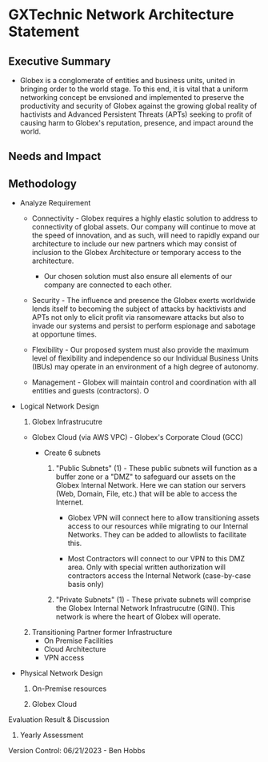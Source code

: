 # GXTechnic Network Architecture Statement 

## Executive Summary

  * Globex is a conglomerate of entities and business units, united in bringing order to the world stage. To this end, it is vital that a uniform networking concept be envsioned and implemented to preserve the productivity and security of Globex against the growing global reality of hactivists and Advanced Persistent Threats (APTs) seeking to profit of causing harm to Globex's reputation, presence, and impact around the world.

## Needs and Impact

## Methodology
  * Analyze Requirement
     * Connectivity - Globex requires a highly elastic solution to address to connectivity of global assets. Our company will continue to move at the speed of innovation, and as such, will need to rapidly expand our architecture to include our new partners which may consist of inclusion to the Globex Architecture or temporary access to the architecture.

       * Our chosen solution must also ensure all elements of our company are connected to each other.
       
     * Security - The influence and presence the Globex exerts worldwide lends itself to becoming the subject of attacks by hacktivists and APTs not only to elicit profit via ransomeware attacks but also to invade our systems and persist to perform espionage and sabotage at opportune times. 

     * Flexibility - Our proposed system must also provide the maximum level of flexibility and independence so our Individual Business Units (IBUs) may operate in an environment of a high degree of autonomy.

     * Management -  Globex will maintain control and coordination with all entities and guests (contractors). O

  * Logical Network Design
    
    1. Globex Infrastrucutre
      * Globex Cloud (via AWS VPC) - Globex's Corporate Cloud (GCC)

        * Create 6 subnets

            1. "Public Subnets" (1) - These public subnets will function as a buffer zone or a "DMZ" to safeguard our assets on the Globex Internal Network. Here we can station our servers (Web, Domain, File, etc.) that will be able to access the Internet. 
              
               * Globex VPN will connect here to allow transitioning assets access to our resources while migrating to our Internal Networks. They can be added to allowlists to facilitate this.

               * Most Contractors will connect to our VPN to this DMZ area. Only with special written authorization will contractors access the Internal Network (case-by-case basis only)  

            2. "Private Subnets" (1) - These private subnets will comprise the Globex Internal Network Infrastrucutre (GINI). This network is where the heart of Globex will operate.

    2. Transitioning Partner former Infrastructure
        * On Premise Facilities
        * Cloud Architecture
        * VPN access

  * Physical Network Design
    
    1. On-Premise resources

    2. Globex Cloud


Evaluation Result & Discussion

  1. Yearly Assessment

Version Control:
06/21/2023 - Ben Hobbs